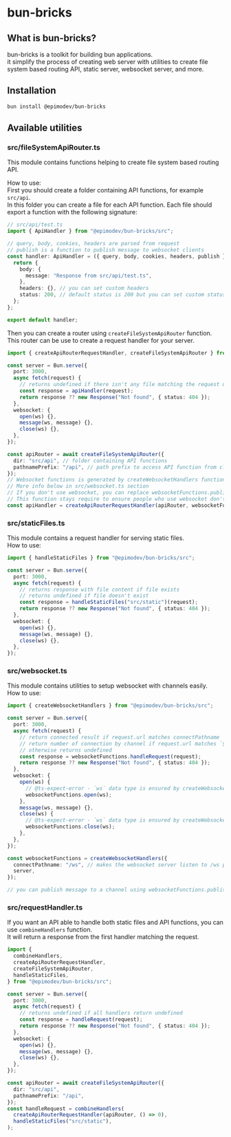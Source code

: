 # bun-bricks

## What is bun-bricks?

bun-bricks is a toolkit for building bun applications.  
it simplify the process of creating web server with utilities to create file system based routing API, static server, websocket server, and more.

## Installation

```bash
bun install @epimodev/bun-bricks
```

## Available utilities

### src/fileSystemApiRouter.ts

This module contains functions helping to create file system based routing API.

How to use:  
First you should create a folder containing API functions, for example `src/api`.  
In this folder you can create a file for each API function. Each file should export a function with the following signature:

```ts
// src/api/test.ts
import { ApiHandler } from "@epimodev/bun-bricks/src";

// query, body, cookies, headers are parsed from request
// publish is a function to publish message to websocket clients
const handler: ApiHandler = ({ query, body, cookies, headers, publish }) => {
  return {
    body: {
      message: "Response from src/api/test.ts",
    },
    headers: {}, // you can set custom headers
    status: 200, // default status is 200 but you can set custom status
  };
};

export default handler;
```

Then you can create a router using `createFileSystemApiRouter` function.  
This router can be use to create a request handler for your server.

```ts
import { createApiRouterRequestHandler, createFileSystemApiRouter } from "@epimodev/bun-bricks/src";

const server = Bun.serve({
  port: 3000,
  async fetch(request) {
    // returns undefined if there isn't any file matching the request url
    const response = apiHandler(request);
    return response ?? new Response("Not found", { status: 404 });
  },
  websocket: {
    open(ws) {},
    message(ws, message) {},
    close(ws) {},
  },
});

const apiRouter = await createFileSystemApiRouter({
  dir: "src/api", // folder containing API functions
  pathnamePrefix: "/api", // path prefix to access API function from client
});
// Websocket functions is generated by createWebsocketHandlers function.
// More info below in src/websocket.ts section
// If you don't use websocket, you can replace websocketFunctions.publish with () => 0
// This function stays require to ensure people who use websocket don't forget this param
const apiHandler = createApiRouterRequestHandler(apiRouter, websocketFunctions.publish);
```

### src/staticFiles.ts

This module contains a request handler for serving static files.  
How to use:

```ts
import { handleStaticFiles } from "@epimodev/bun-bricks/src";

const server = Bun.serve({
  port: 3000,
  async fetch(request) {
    // returns response with file content if file exists
    // returns undefined if file doesn't exist
    const response = handleStaticFiles("src/static")(request);
    return response ?? new Response("Not found", { status: 404 });
  },
  websocket: {
    open(ws) {},
    message(ws, message) {},
    close(ws) {},
  },
});
```

### src/websocket.ts

This module contains utilities to setup websocket with channels easily.  
How to use:

```ts
import { createWebsocketHandlers } from "@epimodev/bun-bricks/src";

const server = Bun.serve({
  port: 3000,
  async fetch(request) {
    // return connected result if request.url matches connectPathname
    // return number of connection by channel if request.url matches `${connectPathname}/count`
    // otherwise returns undefined
    const response = websocketFunctions.handleRequest(request);
    return response ?? new Response("Not found", { status: 404 });
  },
  websocket: {
    open(ws) {
      // @ts-expect-error - `ws` data type is ensured by createWebsocketHandlers
      websocketFunctions.open(ws);
    },
    message(ws, message) {},
    close(ws) {
      // @ts-expect-error - `ws` data type is ensured by createWebsocketHandlers
      websocketFunctions.close(ws);
    },
  },
});

const websocketFunctions = createWebsocketHandlers({
  connectPathname: "/ws", // makes the websocket server listen to /ws path
  server,
});

// you can publish message to a channel using websocketFunctions.publish(channelName, message)
```

### src/requestHandler.ts

If you want an API able to handle both static files and API functions, you can use `combineHandlers` function.  
It will return a response from the first handler matching the request.

```ts
import {
  combineHandlers,
  createApiRouterRequestHandler,
  createFileSystemApiRouter,
  handleStaticFiles,
} from "@epimodev/bun-bricks/src";

const server = Bun.serve({
  port: 3000,
  async fetch(request) {
    // returns undefined if all handlers return undefined
    const response = handleRequest(request);
    return response ?? new Response("Not found", { status: 404 });
  },
  websocket: {
    open(ws) {},
    message(ws, message) {},
    close(ws) {},
  },
});

const apiRouter = await createFileSystemApiRouter({
  dir: "src/api",
  pathnamePrefix: "/api",
});
const handleRequest = combineHandlers(
  createApiRouterRequestHandler(apiRouter, () => 0),
  handleStaticFiles("src/static"),
);
```
